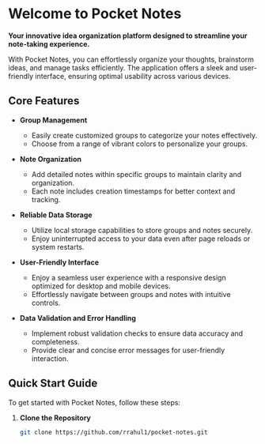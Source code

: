 # Welcome to Pocket Notes

**Your innovative idea organization platform designed to streamline your note-taking experience.**

With Pocket Notes, you can effortlessly organize your thoughts, brainstorm ideas, and manage tasks efficiently. The application offers a sleek and user-friendly interface, ensuring optimal usability across various devices.

## Core Features

-  **Group Management**

   -  Easily create customized groups to categorize your notes effectively.
   -  Choose from a range of vibrant colors to personalize your groups.

-  **Note Organization**

   -  Add detailed notes within specific groups to maintain clarity and organization.
   -  Each note includes creation timestamps for better context and tracking.

-  **Reliable Data Storage**

   -  Utilize local storage capabilities to store groups and notes securely.
   -  Enjoy uninterrupted access to your data even after page reloads or system restarts.

-  **User-Friendly Interface**

   -  Enjoy a seamless user experience with a responsive design optimized for desktop and mobile devices.
   -  Effortlessly navigate between groups and notes with intuitive controls.

-  **Data Validation and Error Handling**
   -  Implement robust validation checks to ensure data accuracy and completeness.
   -  Provide clear and concise error messages for user-friendly interaction.

## Quick Start Guide

To get started with Pocket Notes, follow these steps:

1. **Clone the Repository**
   ```sh
   git clone https://github.com/rrahul1/pocket-notes.git
   ```
